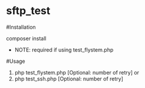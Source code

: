 # sftp_test
#Installation

composer install

* NOTE: required if using test_flystem.php

#Usage

1. php test_flystem.php [Optional: number of retry]
or 
2. php test_ssh.php [Optional: number of retry]
